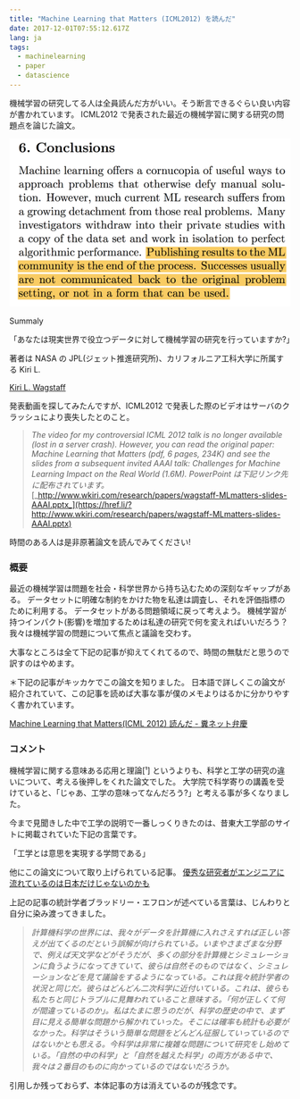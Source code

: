 ```yaml
---
title: "Machine Learning that Matters (ICML2012) を読んだ"
date: 2017-12-01T07:55:12.617Z
lang: ja
tags:
  - machinelearning
  - paper
  - datascience
---
```


機械学習の研究してる人は全員読んだ方がいい。そう断言できるぐらい良い内容が書かれています。 ICML2012 で発表された最近の機械学習に関する研究の問題点を論じた論文。

![image](/posts/2017-12-01/images/1.png)

Summaly

「あなたは現実世界で役立つデータに対して機械学習の研究を行っていますか?」

著者は NASA の JPL(ジェット推進研究所)、カリフォルニア工科大学に所属する Kiri L.

[Kiri L. Wagstaff](http://www.wkiri.com/)

発表動画を探してみたんですが、ICML2012 で発表した際のビデオはサーバのクラッシュにより喪失したとのこと。

> _The video for my controversial ICML 2012 talk is no longer available (lost in a server crash). However, you can read the original paper: Machine Learning that Matters (pdf, 6 pages, 234K) and see the slides from a subsequent invited AAAI talk: Challenges for Machine Learning Impact on the Real World (1.6M). PowerPoint は下記リンク先に配布されています。_[_http://www.wkiri.com/research/papers/wagstaff-MLmatters-slides-AAAI.pptx_](https://href.li/?http://www.wkiri.com/research/papers/wagstaff-MLmatters-slides-AAAI.pptx)

時間のある人は是非原著論文を読んでみてください!

### 概要

最近の機械学習は問題を社会・科学世界から持ち込むための深刻なギャップがある。 データセットに明確な制約をかけた物を私達は調査し、それを評価指標のために利用する。 データセットがある問題領域に戻って考えよう。 機械学習が持つインパクト(影響)を増加するためは私達の研究で何を変えればいいだろう？ 我々は機械学習の問題について焦点と議論を交わす。

大事なところは全て下記の記事が抑えてくれてるので、時間の無駄だと思うので訳すのはやめます。

＊下記の記事がキッカケでこの論文を知りました。 日本語で詳しくこの論文が紹介されていて、この記事を読めば大事な事が僕のメモよりはるかに分かりやすく書かれています。

[Machine Learning that Matters(ICML 2012) 読んだ - 糞ネット弁慶](http://d.hatena.ne.jp/repose/20120603/1338715703)

### コメント

機械学習に関する意味ある応用と理論[¹] というよりも、科学と工学の研究の違いについて、考える後押しをくれた論文でした。 大学院で科学寄りの講義を受けていると、「じゃあ、工学の意味ってなんだろう?」と考える事が多くなりました。

今まで見聞きした中で工学の説明で一番しっくりきたのは、昔東大工学部のサイトに掲載されていた下記の言葉です。

「工学とは意思を実現する学問である」

他にこの論文について取り上げられている記事。 [優秀な研究者がエンジニアに流れているのは日本だけじゃないのかも](https://myopomme.hatenablog.com/entry/20120606/1338993847)

上記の記事の統計学者ブラッドリー・エフロンが述べている言葉は、じんわりと自分に染み渡ってきました。

> _計算機科学の世界には、我々がデータを計算機に入れさえすれば正しい答えが出てくるのだという誤解が向けられている。いまやさまざまな分野で、例えば天文学などがそうだが、多くの部分を計算機とシミュレーションに負うようになってきていて、彼らは自然そのものではなく、シミュレーションなどを見て議論をするようになっている。これは我々統計学者の状況と同じだ。彼らはどんどん二次科学に近付いている。これは、彼らも私たちと同じトラブルに見舞われていること意味する。「何が正しくて何が間違っているのか」。私はたまに思うのだが、科学の歴史の中で、まず目に見える簡単な問題から解かれていった。そこには確率も統計も必要がなかった。科学はそういう簡単な問題をどんどん征服していっているのではないかとも思える。今科学は非常に複雑な問題について研究をし始めている。「自然の中の科学」と「自然を越えた科学」の両方がある中で、我々は２番目のものに向かっているのではないだろうか。_

引用しか残っておらず、本体記事の方は消えているのが残念です。
